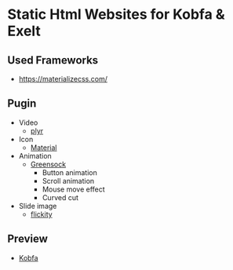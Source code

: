 
# Static Html Websites for Kobfa & Exelt

## Used Frameworks
  * https://materializecss.com/

## Pugin
   - Video
     - [plyr](https://plyr.io/)
   - Icon
     - [Material](https://material.io/resources/icons/?style=baseline)
   - Animation
     - [Greensock](https://greensock.com/)
       - Button animation
       - Scroll animation
       - Mouse move effect
       - Curved cut
   - Slide image
     - [flickity](https://flickity.metafizzy.co/)

## Preview
  * [Kobfa](http://exelt-net.github.io/kobfa/index.html)

